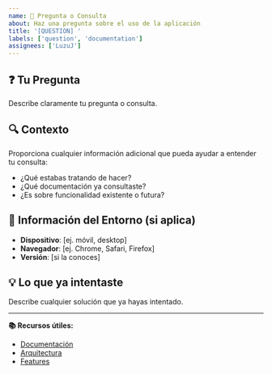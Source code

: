 ```yaml
---
name: 📝 Pregunta o Consulta
about: Haz una pregunta sobre el uso de la aplicación
title: '[QUESTION] '
labels: ['question', 'documentation']
assignees: ['LuzuJ']
---
```


## ❓ **Tu Pregunta**
Describe claramente tu pregunta o consulta.

## 🔍 **Contexto**
Proporciona cualquier información adicional que pueda ayudar a entender tu consulta:

- ¿Qué estabas tratando de hacer?
- ¿Qué documentación ya consultaste?
- ¿Es sobre funcionalidad existente o futura?

## 📱 **Información del Entorno** (si aplica)
- **Dispositivo**: [ej. móvil, desktop]
- **Navegador**: [ej. Chrome, Safari, Firefox]
- **Versión**: [si la conoces]

## 💡 **Lo que ya intentaste**
Describe cualquier solución que ya hayas intentado.

---
**📚 Recursos útiles:**
- [Documentación](../README.md)
- [Arquitectura](../ARCHITECTURE.md)
- [Features](../FEATURES.md)
